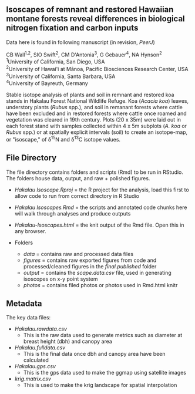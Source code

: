 ## Isoscapes of remnant and restored Hawaiian montane forests reveal differences in biological nitrogen fixation and carbon inputs  
Data here is found in following manuscript (in revision, *PeerJ*)   
  
CB Wall<sup>1,2</sup>, SIO Swift<sup>2</sup>, CM D'Antonia<sup>3</sup>, G Gebauer<sup>4</sup>, NA Hynson<sup>2</sup>  
<sup>1</sup>University of California, San Diego, USA  
<sup>2</sup>University of Hawai'i at Mānoa, Pacific Biosciences Research Center, USA  
<sup>3</sup>University of California, Santa Barbara, USA  
<sup>4</sup>University of Bayreuth, Germany   
  
Stable isotope analysis of plants and soil in remnant and restored koa stands in Hakalau Forest National Wildlife Refuge. Koa (*Acacia koa*) leaves, understory plants (*Rubus* spp.), and soil in remanant forests where cattle have been excluded and in restored forests where cattle once roamed and vegetation was cleared in 19th century. Plots (20 x 35m) were laid out in each forest stand with samples collected within 4 x 5m subplots (*A. koa* or *Rubus* spp.) or at spatially explicit intervals (soil) to create an isotope-map, or "isoscape," of δ<sup>15</sup>N and δ<sup>13</sup>C isotope values.    


## File Directory  
The file directory contains folders and scripts (Rmd) to be run in RStudio. The folders house data, output, and raw + polished figures.  
   - *Hakalau Isoscape.Rproj* = the R project for the analysis, load this first to allow code to run from correct directory in R Studio
   - *Hakalau Isoscapes.Rmd* = the scripts and annotated code chunks here will walk through analyses and produce outputs
   - *Hakalau-Isoscapes.html* = the knit output of the Rmd file. Open this in any browser.
 
   - Folders
     - *data* = contains raw and processed data files
     - *figures* = contains raw exported figures from code and processed/cleaned figures in the *final.published* folder
     - *output* = contains the *scape.data.csv* file, used in generating isoscopes on x-y point system
     - *photos* = contains filed photos or photos used in Rmd.html knitr

## Metadata
The key data files:
  - *Hakalau.rawdata.csv*   
    - This is the raw data used to generate metrics such as diameter at breast height (dbh) and canopy area  
  - *Hakalau.fulldata.csv*    
    - This is the final data once dbh and canopy area have been calculated  
  - *Hakalau.gps.csv*  
    - This is the gps data used to make the ggmap using satellite images  
  - *krig.matrix.csv*  
    - This is used to make the krig landscape for spatial interpolation  


